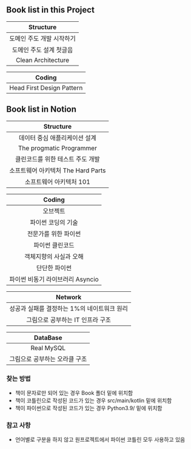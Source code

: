 ## Book list in this Project

|     Structure      |
|:------------------:|
|   도메인 주도 개발 시작하기   |
|   도메인 주도 설계 첫글음    |
| Clean Architecture |

|          Coding           |
|:-------------------------:|
| Head First Design Pattern |

## Book list in Notion

|         Structure         |
|:-------------------------:|
|     데이터 중심 애플리케이션 설계      |
| The progmatic Programmer  |
|    클린코드를 위한 테스트 주도 개발     |
| 소프트웨어 아키텍처 The Hard Parts |
|      소프트웨어 아키텍처 101       |

|        Coding         |
|:---------------------:|
|         오브젝트          |
|      파이썬 코딩의 기술       |
|      전문가를 위한 파이썬      |
|       파이썬 클린코드        |
|     객체지향의 사실과 오해      |
|        단단한 파이썬        |
| 파이썬 비동기 라이브러리 Asyncio |

|          Network          |
|:-------------------------:|
| 성공과 실패를 결정하는 1%의 네이트워크 원리 |
|    그림으로 공부하는 IT 인프라 구조    |

|     DataBase     |
|:----------------:|
|    Real MySQL    |
| 그림으로 공부하는 오라클 구조 |

### 찾는 방법

- 책이 문자로만 되어 있는 경우 Book 폴더 밑에 위치함
- 책이 코틀린으로 작성된 코드가 있는 경우 src/main/kotlin 밑에 위치함
- 책이 파이썬으로 작성된 코드가 있는 경우 Python3.9/ 밑에 위치함

### 참고 사항

- 언어별로 구분을 하지 않고 원프로젝트에서 파이썬 코틀린 모두 사용하고 있음 